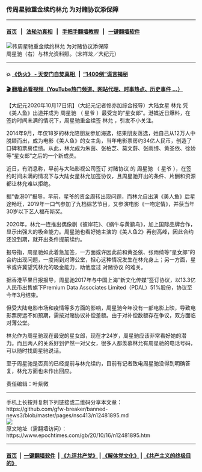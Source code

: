 ### 传周星驰重金续约林允 为对赌协议添保障
------------------------

#### [首页](https://github.com/gfw-breaker/banned-news3/blob/master/README.md) &nbsp;&nbsp;|&nbsp;&nbsp; [法轮功真相](https://github.com/begood0513/basic/blob/master/README.md)  &nbsp;&nbsp;|&nbsp;&nbsp; [手把手翻墙教程](https://github.com/gfw-breaker/guides/wiki)  &nbsp;&nbsp;|&nbsp;&nbsp; [一键翻墙软件](https://github.com/gfw-breaker/nogfw/blob/master/README.md)  



<div><img alt="传周星驰重金续约林允 为对赌协议添保障" class="attachment-djy_600_400 size-djy_600_400 wp-post-image" src="https://i.epochtimes.com/assets/uploads/2018/06/zhouxingchi-linyun-600x400.jpg"/>
<div class="caption">
 周星驰（右）与林允资料照。（宋祥龙／大纪元）
</div></div><hr/>

#### 💥 [《伪火》 - 天安门自焚真相 ](http://158.247.195.190:10000/videos/blog/weihuo.html)&nbsp; |&nbsp; [“1400例”谎言揭秘  ](http://158.247.195.190:10000/videos/blog/jiexi1400.html)

#### [ 🎬  翻墙必看视频（YouTube热门频道、网站代理、时事热点、历史事件 ...）](https://github.com/gfw-breaker/links/blob/master/banned.md)

<div><p>
 【大纪元2020年10月17日讯】（大纪元记者佟亦加综合报导）大陆女星
 <ok href="https://www.epochtimes.com/gb/tag/%E6%9E%97%E5%85%81.html">
  林允
 </ok>
 凭《美人鱼》出道并成为
 <ok href="https://www.epochtimes.com/gb/tag/%E5%91%A8%E6%98%9F%E9%A9%B0.html">
  周星驰
 </ok>
 （
 <ok href="https://www.epochtimes.com/gb/tag/%E6%98%9F%E7%88%B7.html">
  星爷
 </ok>
 ）最受宠的“星女郎”。港媒近日爆料，在签约时间未满的情况下，周星驰重金续签
 <ok href="https://www.epochtimes.com/gb/tag/%E6%9E%97%E5%85%81.html">
  林允
 </ok>
 ，引发不小关注。
</p>
<p>
 2014年9月，年仅18岁的林允陪朋友参加海选，结果朋友落选，她自己从12万人中脱颖而出，成为电影《美人鱼》的女主角，当年电影票房约34亿人民币，创造了口碑和票房佳绩。从此，林允成为朱茵、张柏芝、莫文蔚、张雨绮、黄圣依、徐娇等“星女郎”之后的一个新成员。
</p>
<p>
 近日，有消息称，早前与大陆影视公司签订
 <ok href="https://www.epochtimes.com/gb/tag/%E5%AF%B9%E8%B5%8C%E5%8D%8F%E8%AE%AE.html">
  对赌协议
 </ok>
 的
 <ok href="https://www.epochtimes.com/gb/tag/%E5%91%A8%E6%98%9F%E9%A9%B0.html">
  周星驰
 </ok>
 （
 <ok href="https://www.epochtimes.com/gb/tag/%E6%98%9F%E7%88%B7.html">
  星爷
 </ok>
 ），在签约时间未满的情况下与大陆女星林允加签协议，且周星驰开出的条件、片酬和资源都让林允难以拒绝。
</p>
<p>
 据“香港01”报导，早前，星爷的资金周转出现问题，而林允自出演《美人鱼》后星途畅旺，2019年一口气参加了九档综艺节目，又参演电影《一吻定情》，并获当年30岁以下艺人福布斯奖。
</p>
<p>
 2020年，林允一连推出偶像剧《彼岸花》、《蜗牛与黄鹂鸟》，加上国际品牌合作，显示出强大的吸金能力。周星驰也看好她主演的《美人鱼2》再创高峰，因此合约还没到期，就开出条件提前续约。
</p>
<p>
 报导指，周星驰如此着急加签，一方面或许因此前和黄圣依、张雨绮等“星女郎”的合约出现问题，一度闹到对簿公堂，担心这种情况发生在林允身上；另一方面，星爷或许冀望凭林允的吸金能力，助他度过
 <ok href="https://www.epochtimes.com/gb/tag/%E5%AF%B9%E8%B5%8C%E5%8D%8F%E8%AE%AE.html">
  对赌协议
 </ok>
 的难关。
</p>
<p>
 据香港苹果日报报导，周星驰2017年与中国上海“新文化传媒”签订协议，以13.3亿人民币出售旗下Premium Data Associates Limited（PDAL）51%股份，协议至今年3月结束。
</p>
<p>
 但受大陆电影市场和疫情等多方面的影响，周星驰今年没有一部电影上映，导致电影票房远不如预期，需按对赌协议补偿差额。由于对补偿数额存在争议，双方面临对薄公堂。
</p>
<p>
 林允作为周星驰现在最宠的星女郎，现在才24岁，周星驰应该非常看好她的潜力。而且两人的关系好到俨然一对父女，很多人都羡慕林允有周星驰的电话号码，可以随时找周星驰说话。
</p>
<p>
 至于周星驰是否真的已经提前与林允续约，目前有记者致电周星驰没得到明确答复，林允方面也未作出回应。
</p>
<p>
 责任编辑：叶紫微
</p>
</div>
<hr/>
手机上长按并复制下列链接或二维码分享本文章：<br/>
https://github.com/gfw-breaker/banned-news3/blob/master/pages/nsc413/n12481895.md <br/>
<a href='https://github.com/gfw-breaker/banned-news3/blob/master/pages/nsc413/n12481895.md'><img src='https://github.com/gfw-breaker/banned-news3/blob/master/pages/nsc413/n12481895.md.png'/></a> <br/>
原文地址（需翻墙访问）：https://www.epochtimes.com/gb/20/10/16/n12481895.htm


------------------------
#### [首页](https://github.com/gfw-breaker/banned-news3/blob/master/README.md) &nbsp;|&nbsp; [一键翻墙软件](https://github.com/gfw-breaker/nogfw/blob/master/README.md) &nbsp;| [《九评共产党》](https://github.com/gfw-breaker/9ping.md/blob/master/README.md#九评之一评共产党是什么) | [《解体党文化》](https://github.com/gfw-breaker/jtdwh.md/blob/master/README.md) | [《共产主义的终极目的》](https://github.com/gfw-breaker/gczydzjmd.md/blob/master/README.md)


<img src='http://gfw-breaker.win/banned-news3/pages/nsc413/n12481895.md' width='0px' height='0px'/>